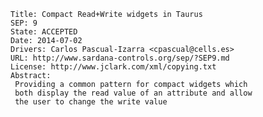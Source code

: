 	Title: Compact Read+Write widgets in Taurus
	SEP: 9
	State: ACCEPTED
	Date: 2014-07-02
	Drivers: Carlos Pascual-Izarra <cpascual@cells.es>
	URL: http://www.sardana-controls.org/sep/?SEP9.md
	License: http://www.jclark.com/xml/copying.txt
	Abstract:
	 Providing a common pattern for compact widgets which
	 both display the read value of an attribute and allow 
	 the user to change the write value
